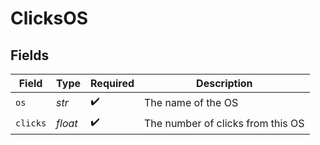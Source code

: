 # ClicksOS


## Fields

| Field                             | Type                              | Required                          | Description                       |
| --------------------------------- | --------------------------------- | --------------------------------- | --------------------------------- |
| `os`                              | *str*                             | :heavy_check_mark:                | The name of the OS                |
| `clicks`                          | *float*                           | :heavy_check_mark:                | The number of clicks from this OS |